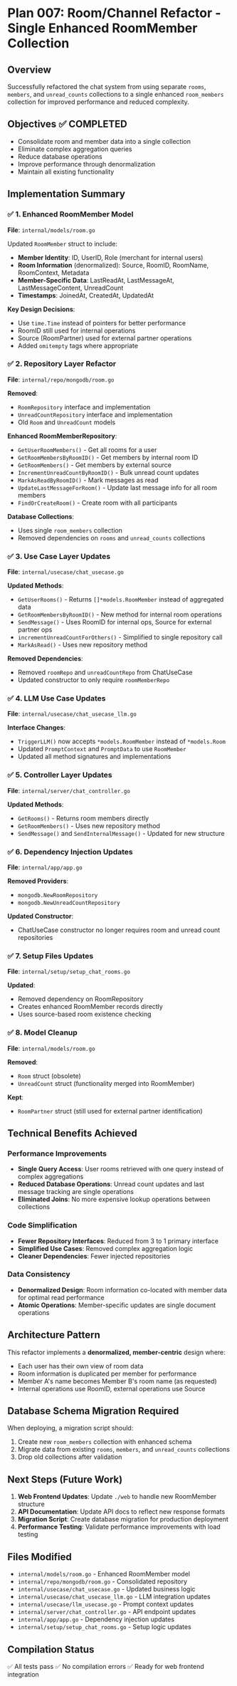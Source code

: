 # Plan 007: Room/Channel Refactor - Single Enhanced RoomMember Collection

## Overview
Successfully refactored the chat system from using separate `rooms`, `members`, and `unread_counts` collections to a single enhanced `room_members` collection for improved performance and reduced complexity.

## Objectives ✅ COMPLETED
- Consolidate room and member data into a single collection
- Eliminate complex aggregation queries
- Reduce database operations
- Improve performance through denormalization
- Maintain all existing functionality

## Implementation Summary

### ✅ 1. Enhanced RoomMember Model
**File**: `internal/models/room.go`

Updated `RoomMember` struct to include:
- **Member Identity**: ID, UserID, Role (merchant for internal users)
- **Room Information** (denormalized): Source, RoomID, RoomName, RoomContext, Metadata
- **Member-Specific Data**: LastReadAt, LastMessageAt, LastMessageContent, UnreadCount
- **Timestamps**: JoinedAt, CreatedAt, UpdatedAt

**Key Design Decisions**:
- Use `time.Time` instead of pointers for better performance
- RoomID still used for internal operations
- Source (RoomPartner) used for external partner operations
- Added `omitempty` tags where appropriate

### ✅ 2. Repository Layer Refactor
**File**: `internal/repo/mongodb/room.go`

**Removed**:
- `RoomRepository` interface and implementation
- `UnreadCountRepository` interface and implementation
- Old `Room` and `UnreadCount` models

**Enhanced RoomMemberRepository**:
- `GetUserRoomMembers()` - Get all rooms for a user
- `GetRoomMembersByRoomID()` - Get members by internal room ID
- `GetRoomMembers()` - Get members by external source
- `IncrementUnreadCountByRoomID()` - Bulk unread count updates
- `MarkAsReadByRoomID()` - Mark messages as read
- `UpdateLastMessageForRoom()` - Update last message info for all room members
- `FindOrCreateRoom()` - Create room with all participants

**Database Collections**:
- Uses single `room_members` collection
- Removed dependencies on `rooms` and `unread_counts` collections

### ✅ 3. Use Case Layer Updates
**File**: `internal/usecase/chat_usecase.go`

**Updated Methods**:
- `GetUserRooms()` - Returns `[]*models.RoomMember` instead of aggregated data
- `GetRoomMembersByRoomID()` - New method for internal room operations
- `SendMessage()` - Uses RoomID for internal ops, Source for external partner ops
- `incrementUnreadCountForOthers()` - Simplified to single repository call
- `MarkAsRead()` - Uses new repository method

**Removed Dependencies**:
- Removed `roomRepo` and `unreadCountRepo` from ChatUseCase
- Updated constructor to only require `roomMemberRepo`

### ✅ 4. LLM Use Case Updates
**File**: `internal/usecase/chat_usecase_llm.go`

**Interface Changes**:
- `TriggerLLM()` now accepts `*models.RoomMember` instead of `*models.Room`
- Updated `PromptContext` and `PromptData` to use `RoomMember`
- Updated all method signatures and implementations

### ✅ 5. Controller Layer Updates
**File**: `internal/server/chat_controller.go`

**Updated Methods**:
- `GetRooms()` - Returns room members directly
- `GetRoomMembers()` - Uses new repository method
- `SendMessage()` and `SendInternalMessage()` - Updated for new structure

### ✅ 6. Dependency Injection Updates
**File**: `internal/app/app.go`

**Removed Providers**:
- `mongodb.NewRoomRepository`
- `mongodb.NewUnreadCountRepository`

**Updated Constructor**:
- ChatUseCase constructor no longer requires room and unread count repositories

### ✅ 7. Setup Files Updates
**File**: `internal/setup/setup_chat_rooms.go`

**Updated**:
- Removed dependency on RoomRepository
- Creates enhanced RoomMember records directly
- Uses source-based room existence checking

### ✅ 8. Model Cleanup
**File**: `internal/models/room.go`

**Removed**:
- `Room` struct (obsolete)
- `UnreadCount` struct (functionality merged into RoomMember)

**Kept**:
- `RoomPartner` struct (still used for external partner identification)

## Technical Benefits Achieved

### Performance Improvements
- **Single Query Access**: User rooms retrieved with one query instead of complex aggregations
- **Reduced Database Operations**: Unread count updates and last message tracking are single operations
- **Eliminated Joins**: No more expensive lookup operations between collections

### Code Simplification
- **Fewer Repository Interfaces**: Reduced from 3 to 1 primary interface
- **Simplified Use Cases**: Removed complex aggregation logic
- **Cleaner Dependencies**: Fewer injected repositories

### Data Consistency
- **Denormalized Design**: Room information co-located with member data for optimal read performance
- **Atomic Operations**: Member-specific updates are single document operations

## Architecture Pattern
This refactor implements a **denormalized, member-centric** design where:
- Each user has their own view of room data
- Room information is duplicated per member for performance
- Member A's name becomes Member B's room name (as requested)
- Internal operations use RoomID, external operations use Source

## Database Schema Migration Required
When deploying, a migration script should:
1. Create new `room_members` collection with enhanced schema
2. Migrate data from existing `rooms`, `members`, and `unread_counts` collections
3. Drop old collections after validation

## Next Steps (Future Work)
1. **Web Frontend Updates**: Update `./web` to handle new RoomMember structure
2. **API Documentation**: Update API docs to reflect new response formats
3. **Migration Script**: Create database migration for production deployment
4. **Performance Testing**: Validate performance improvements with load testing

## Files Modified
- `internal/models/room.go` - Enhanced RoomMember model
- `internal/repo/mongodb/room.go` - Consolidated repository
- `internal/usecase/chat_usecase.go` - Updated business logic
- `internal/usecase/chat_usecase_llm.go` - LLM integration updates
- `internal/usecase/llm_usecase.go` - Prompt context updates
- `internal/server/chat_controller.go` - API endpoint updates
- `internal/app/app.go` - Dependency injection updates
- `internal/setup/setup_chat_rooms.go` - Setup logic updates

## Compilation Status
✅ All tests pass
✅ No compilation errors
✅ Ready for web frontend integration